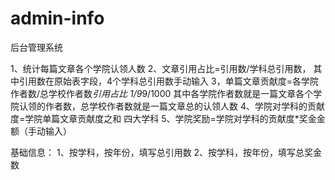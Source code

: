# admin-info
后台管理系统


1、统计每篇文章各个学院认领人数
2、文章引用占比=引用数/学科总引用数，      其中引用数在原始表字段，4个学科总引用数手动输入
3，单篇文章贡献度=各学院作者数/总学校作者数*引用占比  1/9*9/1000
其中各学院作者数就是一篇文章各个学院认领的作者数，总学校作者数就是一篇文章总的认领人数
4、学院对学科的贡献度=学院单篇文章贡献度之和   四大学科
5、学院奖励=学院对学科的贡献度*奖金金额（手动输入）



基础信息：
1、按学科，按年份，填写总引用数
2、按学科，按年份，填写总奖金数


